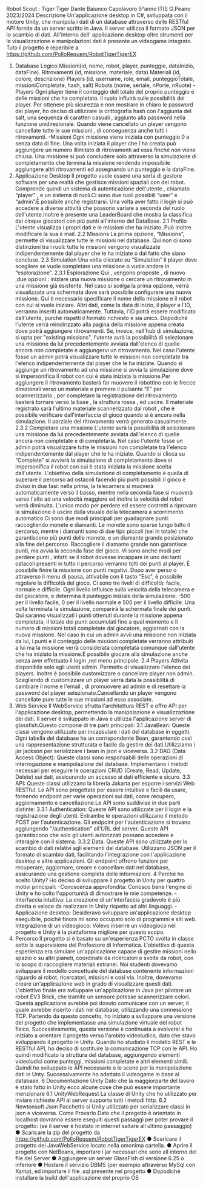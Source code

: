 Robot Scout : Tiger Tiger
Dante Baiunco
Capolavoro 5°anno ITIS G.Peano 2023/2024
Descrizione
Un'applicazione desktop in C#, sviluppata con il motore Unity, che
manipola i dati di un database attraverso delle RESTful API fornite da un
server scritto in Java. Il server utilizza il formato JSON per lo scambio di
dati.
All'interno dell' applicazione desktop oltre strumenti per la visualizzazione
e manipolazioni dati è presente un videogame integrato.
Tuto il progetto è reperibile a
https://github.com/PolloRequem/RobotTigerTigerEX
1. Database
Logico
Missioni(id, nome, robot, player, punteggio, dataInizio, dataFine).
Ritrovamenti (id, missione, materiale, data)
Materiali (id, colore, descrizione)
Players (id, username, role, email, punteggioTotale, missioniCompletate,
hash, salt)
Robots (nome, seriale, nPorte, nRuote)
-Players
Ogni player tiene il conteggio dell totale del proprio punteggio e delle
missioni che ha completato.
Il ruolo influirà sulle possibilità del player.
Per ottenere più sicurezza e non mostrare in chiaro le password dei player,
ho deciso di utilizzare la crittografia hash con l'aggiunta del salt, una
sequenza di caratteri casuali , aggiunto alla password nella funzione
unidirezionale.
Quando viene cancellato un player vengono cancellate tutte le sue
missioni , di conseguenza anche tutti i ritrovamenti.
-Missioni
Ogni missione viene iniziata con punteggio 0 e senza data di fine. Una
volta iniziata il player che l'ha creata può aggiungere un numero illimitato
di ritrovamenti ad essa finché non viene chiusa. Una missione si può
concludere solo attraverso la simulazione di completamento che termina
la missione rendendo impossibile aggiungere altri ritrovamenti ed
assegnando un punteggio e la dataFine.
2. Applicazione Desktop
Il progetto vuole essere una sorta di gestore software per una realtà che
gestisce missioni spaziali con dei robot.
Comprende quindi un sistema di autenticazione dell'utente , chiamato
“player” , e un sistema di ruoli.Ci sono due ruoli possibili “user” e
“admin”.È possibile anche registrarsi. Una volta aver fatto il login si può
accedere a diverse attività che possono variare a seconda del ruolo
dell'utente.Inoltre è presente una LeaderBoard che mostra la classifica dei
cinque giocatori con più punti all'interno del DataBase.
2.1 Profilo
L'utente visualizza i propri dati e le missioni che ha iniziato .Può inoltre
modificare la sua è mail.
2.2 Missions
La prima opzione, “Missions”, permette di visualizzare tutte le missioni nel
database. Qui non ci sono distinzioni tra i ruoli: tutte le missioni vengono
visualizzate indipendentemente dal player che le ha iniziate o dal fatto
che siano concluse.
2.3 Simulation
Una volta cliccato su “Simulation” il player deve scegliere se vuole
completare una missione o vuole andare in “esplorazione”.
2.3.1 Esplorazione
Qui , vengono proposte , di nuovo ,due opzioni : iniziare una nuova
missione o cercare un ritrovamento in una missione già esistente.
Nel caso si scelga la prima opzione, verrà visualizzata una schermata dove
sarà possibile configurare una nuova missione. Qui è necessario
specificare il nome della missione e il robot con cui si vuole iniziare. Altri
dati, come la data di inizio, il player e l'ID, verranno inseriti
automaticamente. Tuttavia, l'ID potrà essere modificato dall'utente,
purché rispetti il formato richiesto e sia unico.
Dopodiché l'utente verrà reindirizzato alla pagina della missione appena
creata dove potrà aggiungere ritrovamenti.
Se, invece, nell'hub di simulazione, si opta per "existing missions", l'utente
avrà la possibilità di selezionare una missione da lui precedentemente
avviata dall'elenco di quelle ancora non completate e aggiungervi un
ritrovamento.
Nel caso l'utente fosse un admin potrà visualizzare tutte le missioni non
completate tra l'elenco indipendentemente dal player che le ha iniziate.
Quando si aggiunge un ritrovamento ad una missione si avvia la
simulazione dove si impersonifica il robot con cui è stata iniziata la
missione.Per aggiungere il ritrovamento basterà far muovere il robottino
con le frecce direzionali verso un materiale e premere il pulsante “E” per
scannerizzarlo , per completare la registrazione del ritrovamento basterà
tornare verso la base , la struttura rossa , ed uscire. Il materiale registrato
sarà l'ultimo materiale scannerizzato dal robot , che è possibile verificare
dall'interfaccia di gioco quando si è ancora nella simulazione. Il parziale
del ritrovamento verrà generato casualmente.
2.3.2 Completare una missione
L'utente avrà la possibilità di selezionare una missione da lui
precedentemente avviata dall'elenco di quelle ancora non completate e di
completarla.
Nel caso l'utente fosse un admin potrà visualizzare tutte le missioni non
completate tra l'elenco indipendentemente dal player che le ha iniziate.
Quando si clicca su “Complete” si avvierà la simulazione di
completamento dove si impersonifica il robot con cui è stata iniziata la
missione scelta dall'utente.
L'obiettivo della simulazione di completamento è quella di superare il
percorso ad ostacoli facendo più punti possibili.Il gioco è diviso in due fasi:
nella prima, la telecamera si muoverà automaticamente verso il basso,
mentre nella seconda fase si muoverà verso l'alto ad una velocità
maggiore ed inoltre la velocità del robot verrà diminuita.
L'unico modo per perdere ed essere costretti a riprovare la simulazione è
uscire dalla visuale della telecamera a scorrimento automatico.Ci sono
due modi principali per guadagnare punti: raccogliendo monete e
diamanti. Le monete sono sparse lungo tutto il percorso, mentre i
diamanti sono di due tipi: piccoli (sei in totale) che garantiscono più punti
delle monete, e un diamante grande posizionato alla fine del percorso.
Raccogliere il diamante grande non garantisce punti, ma avvia la seconda
fase del gioco.
Vi sono anche modi per perdere punti , infatti se il robot dovesse
incappare in uno dei tanti ostacoli presenti in tutto il percorso verranno
tolti dei punti al player. È possibile finire la missione con punti negativi.
Dopo aver perso o attraverso il menu di pausa, attivabile con il tasto "Esc",
è possibile regolare la difficoltà del gioco. Ci sono tre livelli di difficoltà:
facile, normale e difficile. Ogni livello influisce sulla velocità della
telecamera e del giocatore, e determina il punteggio iniziale della
simulazione: -500 per il livello facile, 0 per il livello normale e 500 per il
livello difficile.
Una volta terminata la simulazione, comparirà la schermata finale dei
punti. Qui saranno visualizzati i punti ottenuti durante la missione appena
completata, il totale dei punti accumulati fino a quel momento e il
numero di missioni totali completate dal giocatore, aggiornati con la
nuova missione. Nel caso in cui un admin avvii una missione non iniziata
da lui, i punti e il conteggio delle missioni completate verranno attribuiti a
lui ma la missione verrà considerata completata comunque dall'utente
che ha iniziato la missione.È possibile giocare alla simulazione anche
senza aver effettuato il login ,nel menu principale.
2.4 Players
Attivita disponibile solo agli utenti admin. Permette di visualizzare l'elenco
dei players. Inoltre è possibile customizzare o cancellare player non
admin. Scegliendo di customizzare un player verrà data la possibilità di
cambiare il nome e l'email , di promuovere ad admin e di resettare la
password del player selezionato.Cancellando un player vengono
cancellate pure tutte le sue missioni ad esso associate.
3. Web Service
Il WebService sfrutta l'architettura REST e offre API per l'applicazione
desktop, permettendo la manipolazione e visualizzazione dei dati. Il
server è sviluppato in Java e utilizza l'applicazione server di
glassfish.Questo compone di tre parti principali:
3.1 JavaBean: Queste classi vengono utilizzate per incapsulare i dati del
database in oggetti. Ogni tabella del database ha un corrispondente Bean,
garantendo così una rappresentazione strutturata e facile da gestire dei
dati.Utilizziamo i jar jackson per serializzare i bean in json e viceversa.
3.2 DAO (Data Access Object): Queste classi sono responsabili delle
operazioni di interrogazione e manipolazione del database.
Implementano i metodi necessari per eseguire le operazioni CRUD
(Create, Read, Update, Delete) sui dati, assicurando un accesso ai dati
efficiente e sicuro.
3.3 API: Queste classi utilizzano la libreria Jakarta per esporre i servizi
Web RESTful. Le API sono progettate per essere intuitive e facili da usare,
fornendo endpoint per varie operazioni sui dati, come recupero,
aggiornamento e cancellazione.Le API sono suddivise in due parti distinte:
3.3.1 Authentication: Queste API sono utilizzate per il login e la
registrazione degli utenti. Entrambe le operazioni utilizzano il
metodo POST per l'autenticazione. Gli endpoint per l'autenticazione si
trovano aggiungendo "/authentication" all'URL del server. Queste API
garantiscono che solo gli utenti autorizzati possano accedere e interagire
con il sistema.
3.3.2 Data: Queste API sono utilizzate per lo scambio di dati relativi agli
elementi del database. Utilizzano JSON per il formato di scambio dati,
facilitando l'integrazione con l'applicazione desktop e altre applicazioni.
Gli endpoint offrono funzioni per recuperare, aggiornare, creare e
cancellare dati nel database, assicurando una gestione completa delle
informazioni.
4 Perché ho scelto Unity?
Ho deciso di sviluppare il progetto in Unity per quattro motivi principali:
-Conoscenza approfondita: Conosco bene l'engine di Unity e ho colto
l'opportunità di dimostrare le mie competenze.
-Interfaccia intuitiva: La creazione di un'interfaccia gradevole è più diretta
e veloce da realizzare in Unity rispetto ad altri linguaggi.
-Applicazione desktop: Desideravo sviluppare un'applicazione desktop
eseguibile, poiché finora mi sono occupato solo di programmi e siti web.
Integrazione di un videogioco: Volevo inserire un videogioco nel progetto
e Unity è la piattaforma migliore per questo scopo.
5. Percorso
Il progetto si è basato su un'esperienza PCTO svolta in classe sotto la
supervisione del Professore di Informatica. L'obiettivo di questa
esperienza era simulare un'applicazione capace di gestire missioni nello
spazio o su altri pianeti, coordinate da ricercatori e svolte da robot, con lo
scopo di raccogliere materiali estranei.
Noi studenti dovevamo sviluppare il modello concettuale del database
contenente informazioni riguardo ai robot, ricercatori, missioni e così via.
Inoltre, dovevamo creare un'applicazione web in grado di visualizzare
questi dati. L'obiettivo finale era sviluppare un'applicazione in Java per
pilotare un robot EV3 Brick, che tramite un sensore potesse scannerizzare
colori. Questa applicazione avrebbe poi dovuto comunicare con un server,
il quale avrebbe inserito i dati nel database, utilizzando una connessione
TCP.
Partendo da questo concetto, ho iniziato a sviluppare una versione del
progetto che implementasse una simulazione virtuale del robot fisico.
Successivamente, questa versione è continuata a evolversi e ho iniziato a
orientare il progetto verso l'ambito videoludico, dato che stavo
sviluppando il progetto in Unity. Quando ho studiato il modello REST e le
RESTful API, ho deciso di sostituire la comunicazione TCP con le API.
Ho quindi modificato la struttura del database, aggiungendo elementi
videoludici come punteggi, missioni completate e altri elementi simili.
Quindi ho sviluppato le API necessarie e le scene per la manipolazione
dati in Unty. Successivamente ho adattato il videogame in base al
database.
6 Documentazione Unity
Dato che la maggiorparte del lavoro è stato fatto in Unity ecco alcune cose
che può essere importante menzionare
6.1 UnityWebRequest
La classe di Unity che ho utilizzato per inviare richieste API al server
supporta tutti i metodi http.
6.2 Newtonsoft.Json
Pacchetto si Unity utilizzato per serializzare classi in json e viceversa.
Come Provarlo
Dato che il progetto è orientato in localhost dovranno essere eseguiti
questi passaggi per poter provare il progetto:
(se il server è hostato in internet saltare all ultimo passaggio)
● Scaricare la zip del progetto da
https://github.com/PolloRequem/RobotTigerTigerEX
● Scaricare il progetto del JavaWebService locato nella omonima
cartella.
● Aprire il progetto con NetBeans, importare i jar necessari che sono
all interno del file del Server
● Aggiungere un server GlassFish di versione 6.25 o inferiore
● Hostare il servizio DBMS (per esempio attraverso MySql con Xamp),
ed importare il file .sql presente nel progetto
● Dopodichè installare la build dell'applicazione del proprio OS
